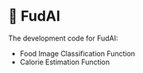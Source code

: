# 🎈 FudAI

The development code for FudAI:
- Food Image Classification Function
- Calorie Estimation Function